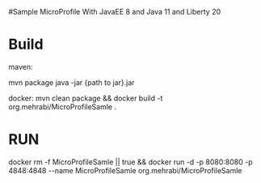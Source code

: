 #Sample MicroProfile With JavaEE 8 and Java 11 and Liberty 20



# Build
maven:

mvn package
java -jar {path to jar}.jar

docker:
mvn clean package && docker build -t org.mehrabi/MicroProfileSamle .

# RUN

docker rm -f MicroProfileSamle || true && docker run -d -p 8080:8080 -p 4848:4848 --name MicroProfileSamle org.mehrabi/MicroProfileSamle 
